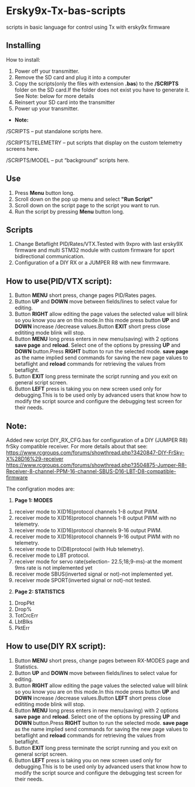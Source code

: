 # Ersky9x-Tx-bas-scripts
scripts in basic language for control using Tx with ersky9x firmware

## Installing
How to install:
1. Power off your transmitter.
2. Remove the SD card and plug it into a computer
3. Copy the scripts(only the files with extension **.bas**)  to the **/SCRIPTS** folder on the  SD card.If the folder does not exist you have to generate it. See Note: below for more details
4. Reinsert your SD card into the transmitter
5. Power up your transmitter.

- **Note:**

 /SCRIPTS – put standalone scripts here.
 
 /SCRIPTS/TELEMETRY – put scripts that display on the custom telemetry screens here.
 
 /SCRIPTS/MODEL – put “background” scripts here.

## Use
1. Press **Menu** button long.
2. Scroll down on the pop up menu and select **"Run Script"**
3. Scroll down on the script page to the script you want to run.
4. Run the script by pressing **Menu** button  long.

## Scripts
1. Change Betaflight PID/Rates/VTX.Tested with 9xpro with last ersky9X firmware and multi STM32 module with custom firmware for sport bidirectional communication.
2. Configuration of a DIY RX or a JUMPER R8 with new fimrmware.

## How to use(PID/VTX script):
1. Button  **MENU** short press, change pages PID/Rates pages.
2. Button **UP** and **DOWN** move between fields/lines to select value for editing.
3. Button **RIGHT** allow editing the page values the selected value will blink so you know you are on this mode.In this mode press button **UP** and **DOWN** increase /decrease values.Button **EXIT** short press close edititing mode blink will stop.
4. Button  **MENU** long press enters in new  menu(saving) with 2 options **save page** and **reload**. Select one of the options by pressing **UP** and **DOWN** button.Press **RIGHT** button to run the selected mode.
**save page** as the name implied send commands for  saving the new page values to betaflight and **reload** commands for retrieving the values from betaflight.
5. Button **EXIT** long press terminate the script running and you exit on general script screen.
6. Button **LEFT** press is taking you on new screen used only for debugging.This is to be used only by advanced users that know how to modify the script source and configure the debugging test screen for their needs.

## Note:
Added new script DIY_RX_CFG.bas for configuration of a DIY (JUMPER R8) frSky compatible receiver.
For more details about that see:
https://www.rcgroups.com/forums/showthread.php?3420847-DIY-FrSky-X%28D16%29-receiver
https://www.rcgroups.com/forums/showthread.php?3504875-Jumper-R8-Receiver-8-channel-PPM-16-channel-SBUS-D16-LBT-D8-compatible-firmware

The configration modes are:
1. **Page 1: MODES**

1) receiver mode to X(D16)protocol channels 1-8 output PWM.
2) receiver mode to X(D16)protocol channels 1-8 output PWM with no telemetry.
3) receiver mode to X(D16)protocol channels 9-16 output PWM.
4) receiver mode to X(D16)protocol channels 9-16 output PWM with no telemetry.
5) receiver mode to D(D8)protocol (with Hub telemetry).
6) receiver mode to LBT protocol.
7) receiver mode for servo rate(selection- 22.5;18;9-ms)-at the moment 9ms rate is not implemented yet
8) receiver mode SBUS(inverted signal or not)-not implemented yet.
9) receiver mode SPORT(inverted signal or not)-not tested.

2. **Page 2: STATISTICS**

1) DropPkt 
2) Drop%
3) TotCrcErr
4) LbtBlks
5) PktErr

## How to use(DIY RX script):
1. Button  **MENU** short press, change pages between RX-MODES page and Statistics.
2. Button **UP** and **DOWN** move between fields/lines to select value for editing.
3. Button **RIGHT** allow editing the page values the selected value will blink so you know you are on this mode.In this mode press button **UP** and **DOWN** increase /decrease values.Button **LEFT** short press close edititing mode blink will stop.
4. Button  **MENU** long press enters in new  menu(saving) with 2 options **save page** and **reload**. Select one of the options by pressing **UP** and **DOWN** button.Press **RIGHT** button to run the selected mode.
**save page** as the name implied send commands for  saving the new page values to betaflight and **reload** commands for retrieving the values from betaflight.
5. Button **EXIT** long press terminate the script running and you exit on general script screen.
6. Button **LEFT** press is taking you on new screen used only for debugging.This is to be used only by advanced users that know how to modify the script source and configure the debugging test screen for their needs.
